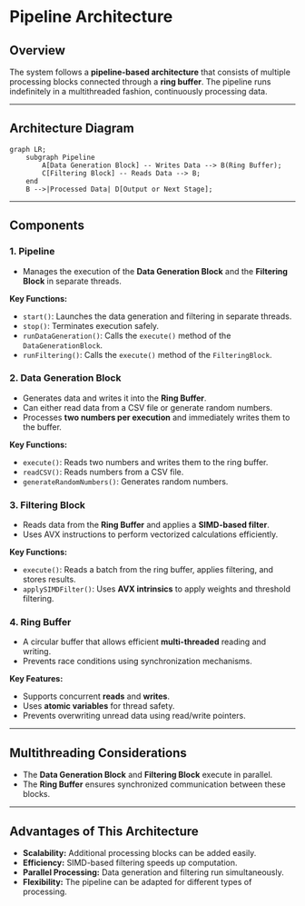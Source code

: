 # Pipeline Architecture

## Overview
The system follows a **pipeline-based architecture** that consists of multiple processing blocks connected through a **ring buffer**. The pipeline runs indefinitely in a multithreaded fashion, continuously processing data.

---

## Architecture Diagram

```mermaid
graph LR;
    subgraph Pipeline
        A[Data Generation Block] -- Writes Data --> B(Ring Buffer);
        C[Filtering Block] -- Reads Data --> B;
    end
    B -->|Processed Data| D[Output or Next Stage];
```

---

## Components

### 1. **Pipeline**
- Manages the execution of the **Data Generation Block** and the **Filtering Block** in separate threads.

**Key Functions:**
- `start()`: Launches the data generation and filtering in separate threads.
- `stop()`: Terminates execution safely.
- `runDataGeneration()`: Calls the `execute()` method of the `DataGenerationBlock`.
- `runFiltering()`: Calls the `execute()` method of the `FilteringBlock`.

### 2. **Data Generation Block**
- Generates data and writes it into the **Ring Buffer**.
- Can either read data from a CSV file or generate random numbers.
- Processes **two numbers per execution** and immediately writes them to the buffer.

**Key Functions:**
- `execute()`: Reads two numbers and writes them to the ring buffer.
- `readCSV()`: Reads numbers from a CSV file.
- `generateRandomNumbers()`: Generates random numbers.

### 3. **Filtering Block**
- Reads data from the **Ring Buffer** and applies a **SIMD-based filter**.
- Uses AVX instructions to perform vectorized calculations efficiently.

**Key Functions:**
- `execute()`: Reads a batch from the ring buffer, applies filtering, and stores results.
- `applySIMDFilter()`: Uses **AVX intrinsics** to apply weights and threshold filtering.

### 4. **Ring Buffer**
- A circular buffer that allows efficient **multi-threaded** reading and writing.
- Prevents race conditions using synchronization mechanisms.

**Key Features:**
- Supports concurrent **reads** and **writes**.
- Uses **atomic variables** for thread safety.
- Prevents overwriting unread data using read/write pointers.

---

## Multithreading Considerations
- The **Data Generation Block** and **Filtering Block** execute in parallel.
- The **Ring Buffer** ensures synchronized communication between these blocks.

---


## Advantages of This Architecture
- **Scalability:** Additional processing blocks can be added easily.
- **Efficiency:** SIMD-based filtering speeds up computation.
- **Parallel Processing:** Data generation and filtering run simultaneously.
- **Flexibility:** The pipeline can be adapted for different types of processing.

